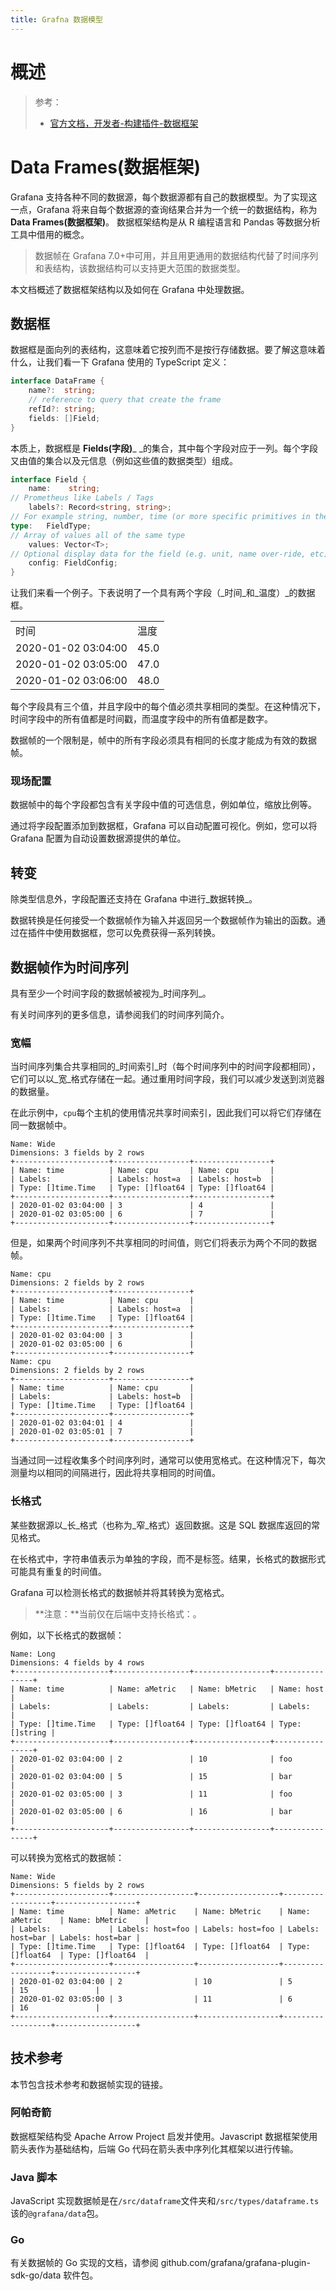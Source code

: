 ```yaml
---
title: Grafna 数据模型
---
```


# 概述

> 参考：
> - [官方文档，开发者-构建插件-数据框架](https://grafana.com/docs/grafana/latest/developers/plugins/data-frames/)

# Data Frames(数据框架)

Grafana 支持各种不同的数据源，每个数据源都有自己的数据模型。为了实现这一点，Grafana 将来自每个数据源的查询结果合并为一个统一的数据结构，称为 **Data Frames(数据框架)**。
数据框架结构是从 R 编程语言和 Pandas 等数据分析工具中借用的概念。

> 数据帧在 Grafana 7.0+中可用，并且用更通用的数据结构代替了时间序列和表结构，该数据结构可以支持更大范围的数据类型。

本文档概述了数据框架结构以及如何在 Grafana 中处理数据。

## 数据框

数据框是面向列的表结构，这意味着它按列而不是按行存储数据。要了解这意味着什么，让我们看一下 Grafana 使用的 TypeScript 定义：

```go
interface DataFrame {
    name?:  string;
    // reference to query that create the frame
    refId?: string;
    fields: []Field;
}
```

本质上，数据框是 **Fields(字段)**\_ \_的集合，其中每个字段对应于一列。每个字段又由值的集合以及元信息（例如这些值的数据类型）组成。

```go
interface Field {
    name:    string;
// Prometheus like Labels / Tags
    labels?: Record<string, string>;
// For example string, number, time (or more specific primitives in the backend)
type:   FieldType;
// Array of values all of the same type
    values: Vector<T>;
// Optional display data for the field (e.g. unit, name over-ride, etc)
    config: FieldConfig;
}
```

让我们来看一个例子。下表说明了一个具有两个字段（\_时间\_和\_温度）\_的数据框。

|                     |      |
| ------------------- | ---- |
| 时间                | 温度 |
| 2020-01-02 03:04:00 | 45.0 |
| 2020-01-02 03:05:00 | 47.0 |
| 2020-01-02 03:06:00 | 48.0 |

每个字段具有三个值，并且字段中的每个值必须共享相同的类型。在这种情况下，时间字段中的所有值都是时间戳，而温度字段中的所有值都是数字。

数据帧的一个限制是，帧中的所有字段必须具有相同的长度才能成为有效的数据帧。

### 现场配置

数据帧中的每个字段都包含有关字段中值的可选信息，例如单位，缩放比例等。

通过将字段配置添加到数据框，Grafana 可以自动配置可视化。例如，您可以将 Grafana 配置为自动设置数据源提供的单位。

## 转变

除类型信息外，字段配置还支持在 Grafana 中进行\_数据转换\_。

数据转换是任何接受一个数据帧作为输入并返回另一个数据帧作为输出的函数。通过在插件中使用数据框，您可以免费获得一系列转换。

## 数据帧作为时间序列

具有至少一个时间字段的数据帧被视为\_时间序列\_。

有关时间序列的更多信息，请参阅我们的时间序列简介。

### 宽幅

当时间序列集合共享相同的\_时间索引\_时（每个时间序列中的时间字段都相同），它们可以以\_宽\_格式存储在一起。通过重用时间字段，我们可以减少发送到浏览器的数据量。

在此示例中，`cpu`每个主机的使用情况共享时间索引，因此我们可以将它们存储在同一数据帧中。

```shell
Name: Wide
Dimensions: 3 fields by 2 rows
+---------------------+-----------------+-----------------+
| Name: time          | Name: cpu       | Name: cpu       |
| Labels:             | Labels: host=a  | Labels: host=b  |
| Type: []time.Time   | Type: []float64 | Type: []float64 |
+---------------------+-----------------+-----------------+
| 2020-01-02 03:04:00 | 3               | 4               |
| 2020-01-02 03:05:00 | 6               | 7               |
+---------------------+-----------------+-----------------+
```

但是，如果两个时间序列不共享相同的时间值，则它们将表示为两个不同的数据帧。

    Name: cpu
    Dimensions: 2 fields by 2 rows
    +---------------------+-----------------+
    | Name: time          | Name: cpu       |
    | Labels:             | Labels: host=a  |
    | Type: []time.Time   | Type: []float64 |
    +---------------------+-----------------+
    | 2020-01-02 03:04:00 | 3               |
    | 2020-01-02 03:05:00 | 6               |
    +---------------------+-----------------+
    Name: cpu
    Dimensions: 2 fields by 2 rows
    +---------------------+-----------------+
    | Name: time          | Name: cpu       |
    | Labels:             | Labels: host=b  |
    | Type: []time.Time   | Type: []float64 |
    +---------------------+-----------------+
    | 2020-01-02 03:04:01 | 4               |
    | 2020-01-02 03:05:01 | 7               |
    +---------------------+-----------------+

当通过同一过程收集多个时间序列时，通常可以使用宽格式。在这种情况下，每次测量均以相同的间隔进行，因此将共享相同的时间值。

### 长格式

某些数据源以\_长\_格式（也称为\_窄\_格式）返回数据。这是 SQL 数据库返回的常见格式。

在长格式中，字符串值表示为单独的字段，而不是标签。结果，长格式的数据形式可能具有重复的时间值。

Grafana 可以检测长格式的数据帧并将其转换为宽格式。

> **注意：**当前仅在后端中支持长格式：。

例如，以下长格式的数据帧：

    Name: Long
    Dimensions: 4 fields by 4 rows
    +---------------------+-----------------+-----------------+----------------+
    | Name: time          | Name: aMetric   | Name: bMetric   | Name: host     |
    | Labels:             | Labels:         | Labels:         | Labels:        |
    | Type: []time.Time   | Type: []float64 | Type: []float64 | Type: []string |
    +---------------------+-----------------+-----------------+----------------+
    | 2020-01-02 03:04:00 | 2               | 10              | foo            |
    | 2020-01-02 03:04:00 | 5               | 15              | bar            |
    | 2020-01-02 03:05:00 | 3               | 11              | foo            |
    | 2020-01-02 03:05:00 | 6               | 16              | bar            |
    +---------------------+-----------------+-----------------+----------------+

可以转换为宽格式的数据帧：

    Name: Wide
    Dimensions: 5 fields by 2 rows
    +---------------------+------------------+------------------+------------------+------------------+
    | Name: time          | Name: aMetric    | Name: bMetric    | Name: aMetric    | Name: bMetric    |
    | Labels:             | Labels: host=foo | Labels: host=foo | Labels: host=bar | Labels: host=bar |
    | Type: []time.Time   | Type: []float64  | Type: []float64  | Type: []float64  | Type: []float64  |
    +---------------------+------------------+------------------+------------------+------------------+
    | 2020-01-02 03:04:00 | 2                | 10               | 5                | 15               |
    | 2020-01-02 03:05:00 | 3                | 11               | 6                | 16               |
    +---------------------+------------------+------------------+------------------+------------------+

## 技术参考

本节包含技术参考和数据帧实现的链接。

### 阿帕奇箭

数据框架结构受 Apache Arrow Project 启发并使用。Javascript 数据框架使用箭头表作为基础结构，后端 Go 代码在箭头表中序列化其框架以进行传输。

### Java 脚本

JavaScript 实现数据帧是在`/src/dataframe`文件夹和`/src/types/dataframe.ts`该的`@grafana/data`包。

### Go

有关数据帧的 Go 实现的文档，请参阅 github.com/grafana/grafana-plugin-sdk-go/data 软件包。
